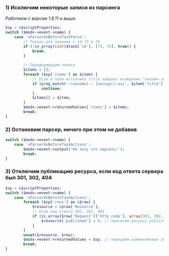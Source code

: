 ### 1) Исключим некоторые записи из парсинга

_Работаем с версии 1.8.11 и выше._

```php
$sp = &$scriptProperties;
switch ($modx->event->name) {
    case 'xParserOnBeforeTaskParse':
        // Только для задания с id 73 и 74
        if (!in_array((int)$task['id'], [73, 74], true)) {
            break;
        }
        
        // Переформируем записи
        $items = [];
        foreach ($sp['items'] as $item) {
            // Если в поле источника title найдено вхождение "онлайн-экскурс" то исключить статью из парсинга
            if (preg_match('~(онлайн[-– ]экскурс)~usi', $item['title'])) {
                continue;
            }
            $items[] = $item;
        }
        $modx->event->returnedValues['items'] = $items;
        break;
}
```


### 2) Остановим парсер, ничего при этом не добавив

```php
switch ($modx->event->name) {
    case 'xParserOnBeforeTaskActions':
        $modx->event->output('Не хочу это парсить!');
        break;
}
```


### 3) Отключим публикацию ресурса, если код ответа сервера был 301, 302, 404

```php
$sp = &$scriptProperties;
switch ($modx->event->name) {
    case 'xParserOnBeforeTaskActions':
        foreach ($sp['rows'] as &$row) {
            $resource = &$row['Resource'];
            // Если код ответа 301, 302, 404
            if (in_array($row['Request']['http_code'], array(301, 302, 404))) {
                $resource['published'] = 0; // присвоим ресурсу published = 0
            }
        }
        unset($resource, $row);
        $modx->event->returnedValues = $sp; // передаём измененённые значения обратно
        break;
}
```
